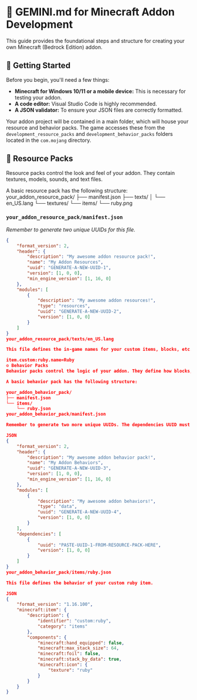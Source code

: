 # 💎 GEMINI.md for Minecraft Addon Development

This guide provides the foundational steps and structure for creating your own Minecraft (Bedrock Edition) addon.

## 🚀 Getting Started

Before you begin, you'll need a few things:

* **Minecraft for Windows 10/11 or a mobile device:** This is necessary for testing your addon.
* **A code editor:** Visual Studio Code is highly recommended.
* **A JSON validator:** To ensure your JSON files are correctly formatted.

Your addon project will be contained in a main folder, which will house your resource and behavior packs. The game accesses these from the `development_resource_packs` and `development_behavior_packs` folders located in the `com.mojang` directory.

## 🎨 Resource Packs

Resource packs control the look and feel of your addon. They contain textures, models, sounds, and text files.

A basic resource pack has the following structure:
your_addon_resource_pack/
├── manifest.json
├── texts/
│   └── en_US.lang
└── textures/
└── items/
└── ruby.png


### `your_addon_resource_pack/manifest.json`
*Remember to generate two unique UUIDs for this file.*
```json
{
    "format_version": 2,
    "header": {
        "description": "My awesome addon resource pack!",
        "name": "My Addon Resources",
        "uuid": "GENERATE-A-NEW-UUID-1",
        "version": [1, 0, 0],
        "min_engine_version": [1, 16, 0]
    },
    "modules": [
        {
            "description": "My awesome addon resources!",
            "type": "resources",
            "uuid": "GENERATE-A-NEW-UUID-2",
            "version": [1, 0, 0]
        }
    ]
}
your_addon_resource_pack/texts/en_US.lang

This file defines the in-game names for your custom items, blocks, etc.

item.custom:ruby.name=Ruby
⚙️ Behavior Packs
Behavior packs control the logic of your addon. They define how blocks, items, and entities behave.

A basic behavior pack has the following structure:

your_addon_behavior_pack/
├── manifest.json
└── items/
    └── ruby.json
your_addon_behavior_pack/manifest.json

Remember to generate two more unique UUIDs. The dependencies UUID must match the first UUID from your resource pack's manifest.json.

JSON
{
    "format_version": 2,
    "header": {
        "description": "My awesome addon behavior pack!",
        "name": "My Addon Behaviors",
        "uuid": "GENERATE-A-NEW-UUID-3",
        "version": [1, 0, 0],
        "min_engine_version": [1, 16, 0]
    },
    "modules": [
        {
            "description": "My awesome addon behaviors!",
            "type": "data",
            "uuid": "GENERATE-A-NEW-UUID-4",
            "version": [1, 0, 0]
        }
    ],
    "dependencies": [
        {
            "uuid": "PASTE-UUID-1-FROM-RESOURCE-PACK-HERE",
            "version": [1, 0, 0]
        }
    ]
}
your_addon_behavior_pack/items/ruby.json

This file defines the behavior of your custom ruby item.

JSON
{
    "format_version": "1.16.100",
    "minecraft:item": {
        "description": {
            "identifier": "custom:ruby",
            "category": "items"
        },
        "components": {
            "minecraft:hand_equipped": false,
            "minecraft:max_stack_size": 64,
            "minecraft:foil": false,
            "minecraft:stack_by_data": true,
            "minecraft:icon": {
                "texture": "ruby"
            }
        }
    }
}
